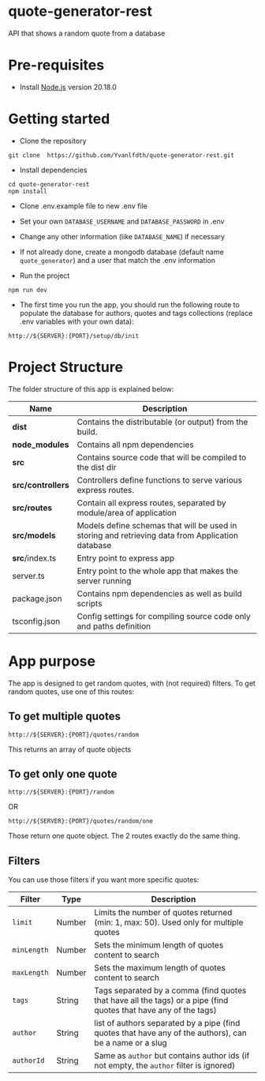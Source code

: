 # quote-generator-rest
API that shows a random quote from a database

# Pre-requisites
- Install [Node.js](https://nodejs.org/en/) version 20.18.0

# Getting started
- Clone the repository
```
git clone  https://github.com/Yvanlfdth/quote-generator-rest.git
```
- Install dependencies
```
cd quote-generator-rest
npm install
```
- Clone .env.example file to new .env file
- Set your own `DATABASE_USERNAME` and `DATABASE_PASSWORD` in .env
- Change any other information (like `DATABASE_NAME`) if necessary
- If not already done, create a mongodb database (default name `quote_generator`) and a user that match the .env information

- Run the project
```
npm run dev
```

- The first time you run the app, you should run the following route to populate the database for authors, quotes and tags collections (replace .env variables with your own data):
```
http://${SERVER}:{PORT}/setup/db/init
```

# Project Structure
The folder structure of this app is explained below:

| Name | Description |
| ------------------------ | --------------------------------------------------------------------------------------------- |
| **dist**                 | Contains the distributable (or output) from the build.                                     |
| **node_modules**         | Contains all npm dependencies                                                             |
| **src**                  | Contains source code that will be compiled to the dist dir                               |
| **src/controllers**      | Controllers define functions to serve various express routes.                            |
| **src/routes**           | Contain all express routes, separated by module/area of application                      |
| **src/models**           | Models define schemas that will be used in storing and retrieving data from Application database  |
| **src**/index.ts         | Entry point to express app                                                               |
| server.ts                | Entry point to the whole app that makes the server running                               |
| package.json             | Contains npm dependencies as well as build scripts                                       |
| tsconfig.json            | Config settings for compiling source code only and paths definition                      |

# App purpose
The app is designed to get random quotes, with (not required) filters. To get random quotes, use one of this routes:

## To get multiple quotes
```
http://${SERVER}:{PORT}/quotes/random
```

This returns an array of quote objects

## To get only one quote
```
http://${SERVER}:{PORT}/random
```

OR

```
http://${SERVER}:{PORT}/quotes/random/one
```

Those return one quote object. The 2 routes exactly do the same thing.

## Filters

You can use those filters if you want more specific quotes:

 Filter | Type | Description |
| ------------------------- | -------|----------------------------------------------------------------------------------------------------------------- |
| `limit`                   | Number | Limits the number of quotes returned (min: 1, max: 50). Used only for multiple quotes                            |
| `minLength`               | Number | Sets the minimum length of quotes content to search                                                              |
| `maxLength`               | Number | Sets the maximum length of quotes content to search                                                              |
| `tags`                    | String | Tags separated by a comma (find quotes that have all the tags) or a pipe (find quotes that have any of the tags) |
| `author`                  | String | list of authors separated by a pipe (find quotes that have any of the authors), can be a name or a slug          |
| `authorId`                | String | Same as `author` but contains author ids (if not empty, the `author` filter is ignored)                          |